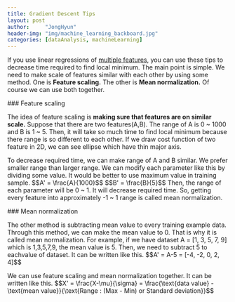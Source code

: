 ```yaml
---
title: Gradient Descent Tips
layout: post
author:     "JongHyun"
header-img: "img/machine_learning_backboard.jpg"
categories: [dataAnalysis, machineLearning]
---
```

<p>
	If you use linear regressions of <a href="/dataanalysis/machinelearning/octave/2017/09/15/gradient-descent/">multiple features</a>, you can use these tips to decrease time required to find local minimum. The main point is simple. We need to make scale of features similar with each other by using some method. One is <b>Feature scaling.</b> The other is <b>Mean normalization.</b> Of course we can use both together.
</p>
### Feature scaling
<p>
	The idea of feature scaling is <b>making sure that features are on similar scale.</b> Suppose that there are two features(A,B). The range of A is 0 ~ 1000 and B is 1 ~ 5. Then, it will take so much time to find local minimum because there range is so different to each other. If we draw cost function of two feature in 2D, we can see ellipse which have thin major axis. 
</p>
<p>
	To decrease required time, we can make range of A and B similar. We prefer smaller range than larger range. We can modify each parameter like this by dividing some value. It would be better to use maximum value in training sample.
	$$A' = \frac{A}{1000}$$ 
	$$B' = \frac{B}{5}$$
	Then, the range of each parameter will be 0 ~ 1. It will decrease required time. So, getting every feature into approximately -1 ~ 1 range is called mean normalization.
</p>
### Mean normalization 
<p>
	The other method is subtracting mean value to every training example data. Through this method, we can make the mean value to 0. That is why it is called mean normalization. For example, if we have dataset A = [1, 3, 5, 7, 9] which is 1,3,5,7,9, the mean value is 5. Then, we need to subtract 5 to eachvalue of dataset. It can be written like this.
	$$A' = A-5 = [-4, -2, 0, 2, 4]$$
</p>
<p>
	We can use feature scaling and mean normalization together. It can be written like this.
	$$X' = \frac{X-\mu}{\sigma} = \frac{\text{data value} - \text{mean value}}{\text{Range : (Max - Min) or Standard deviation}}$$
</p>
